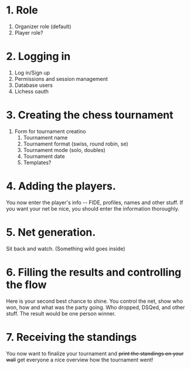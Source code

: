 # 1. Role

1. Organizer role (default)
2. Player role?

# 2. Logging in

1. Log in/Sign up
2. Permissions and session management
3. Database users
4. Lichess oauth


# 3. Creating the chess tournament


1. Form for tournament creatino
    1. Tournament name
    2. Tournament format (swiss, round robin, se)
    3. Tournament mode  (solo, doubles)
    4. Tournament date 
    5. Templates?

# 4. Adding the players.

You now enter the player's info -- FIDE, profiles, names and other stuff. If you want your net be nice, you should enter the information thoroughly.

# 5. Net generation.

Sit back and watch. (Something wild goes inside)

# 6. Filling the results and controlling the flow 

Here is your second best chance to shine. You control the net, show who won, how and what was the party going. Who dropped, DSQed, and other stuff. The result would be one person winner. 

# 7. Receiving the standings

You now want to finalize your tournament and ~~print the standings on your wall~~ get everyone a nice overview how the tournament went!

